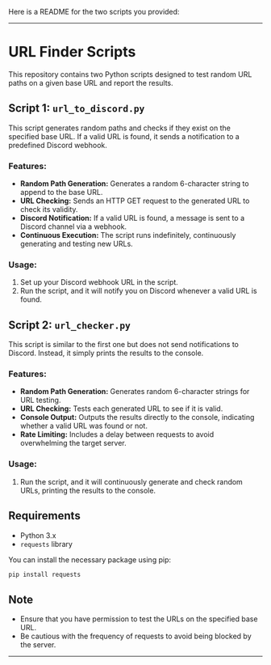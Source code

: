 Here is a README for the two scripts you provided:

---

# URL Finder Scripts

This repository contains two Python scripts designed to test random URL paths on a given base URL and report the results.

## Script 1: `url_to_discord.py`

This script generates random paths and checks if they exist on the specified base URL. If a valid URL is found, it sends a notification to a predefined Discord webhook.

### Features:
- **Random Path Generation:** Generates a random 6-character string to append to the base URL.
- **URL Checking:** Sends an HTTP GET request to the generated URL to check its validity.
- **Discord Notification:** If a valid URL is found, a message is sent to a Discord channel via a webhook.
- **Continuous Execution:** The script runs indefinitely, continuously generating and testing new URLs.

### Usage:
1. Set up your Discord webhook URL in the script.
2. Run the script, and it will notify you on Discord whenever a valid URL is found.

## Script 2: `url_checker.py`

This script is similar to the first one but does not send notifications to Discord. Instead, it simply prints the results to the console.

### Features:
- **Random Path Generation:** Generates random 6-character strings for URL testing.
- **URL Checking:** Tests each generated URL to see if it is valid.
- **Console Output:** Outputs the results directly to the console, indicating whether a valid URL was found or not.
- **Rate Limiting:** Includes a delay between requests to avoid overwhelming the target server.

### Usage:
1. Run the script, and it will continuously generate and check random URLs, printing the results to the console.

## Requirements
- Python 3.x
- `requests` library

You can install the necessary package using pip:

```bash
pip install requests
```

## Note
- Ensure that you have permission to test the URLs on the specified base URL.
- Be cautious with the frequency of requests to avoid being blocked by the server.

---

